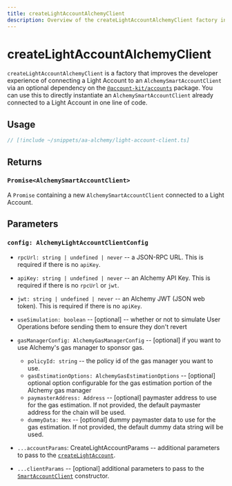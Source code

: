 ```yaml
---
title: createLightAccountAlchemyClient
description: Overview of the createLightAccountAlchemyClient factory in aa-alchemy
---
```


# createLightAccountAlchemyClient

`createLightAccountAlchemyClient` is a factory that improves the developer experience of connecting a Light Account to an `AlchemySmartAccountClient` via an optional dependency on the [`@account-kit/accounts`](https://github.com/alchemyplatform/aa-sdk/tree/development/packages/accounts) package. You can use this to directly instantiate an `AlchemySmartAccountClient` already connected to a Light Account in one line of code.

## Usage

```ts [lightAccountClient.ts]
// [!include ~/snippets/aa-alchemy/light-account-client.ts]
```

## Returns

### `Promise<AlchemySmartAccountClient>`

A `Promise` containing a new `AlchemySmartAccountClient` connected to a Light Account.

## Parameters

### `config: AlchemyLightAccountClientConfig`

- `rpcUrl: string | undefined | never` -- a JSON-RPC URL. This is required if there is no `apiKey`.

- `apiKey: string | undefined | never` -- an Alchemy API Key. This is required if there is no `rpcUrl` or `jwt`.

- `jwt: string | undefined | never` -- an Alchemy JWT (JSON web token). This is required if there is no `apiKey`.

- `useSimulation: boolean` -- [optional] -- whether or not to simulate User Operations before sending them to ensure they don't revert

- `gasManagerConfig: AlchemyGasManagerConfig` -- [optional] if you want to use Alchemy's gas manager to sponsor gas.

  - `policyId: string` -- the policy id of the gas manager you want to use.
  - `gasEstimationOptions: AlchemyGasEstimationOptions` -- [optional] optional option configurable for the gas estimation portion of the Alchemy gas manager
  - `paymasterAddress: Address` -- [optional] paymaster address to use for the gas estimation. If not provided, the default paymaster address for the chain will be used.
  - `dummyData: Hex` -- [optional] dummy paymaster data to use for the gas estimation. If not provided, the default dummy data string will be used.

- `...accountParams`: CreateLightAccountParams -- additional parameters to pass to the [`createLightAccount`](/packages/aa-accounts/light-account/#createlightaccount).

- `...clientParams` -- [optional] additional parameters to pass to the [`SmartAccountClient`](/packages/aa-core/smart-account-client/) constructor.
